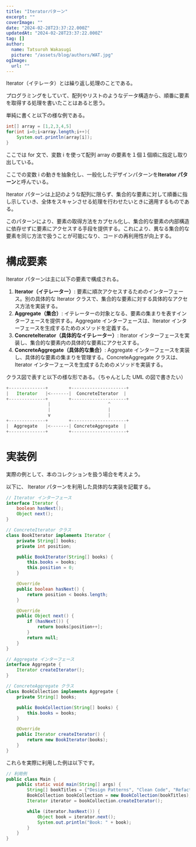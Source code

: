 ```yaml
---
title: "Iteratorパターン"
excerpt: ""
coverImage: ""
date: "2024-02-28T23:37:22.000Z"
updatedAt: "2024-02-28T23:37:22.000Z"
tag: []
author:
  name: Tatsuroh Wakasugi
  picture: "/assets/blog/authors/WAT.jpg"
ogImage:
  url: ""
---
```


Iterator（イテレータ）とは繰り返し処理のことである。

プログラミングをしていて、配列やリストのようなデータ構造から、順番に要素を取得する処理を書いたことはあると思う。

単純に書くと以下の様な例である。

```java
int[] array = [1,2,3,4,5]
for(int i=0;i<array.length;i++){
	System.out.println(array[i]);
}
```

ここでは for 文で、変数 i を使って配列 array の要素を１個１個順に指定し取り出している。

ここでの変数 i の動きを抽象化し、一般化したデザインパターンを**Iterator パターン**と呼んでいる。

Iterator パターンは上記のような配列に限らず、集合的な要素に対して順番に指し示していき、全体をスキャンさせる処理を行わせたいときに適用するものである。

このパターンにより、要素の取得方法をカプセル化し、集合的な要素の内部構造に依存せずに要素にアクセスする手段を提供する。これにより、異なる集合的な要素を同じ方法で扱うことが可能になり、コードの再利用性が向上する。

# 構成要素

Iterator パターンは主に以下の要素で構成される。

1. **Iterator（イテレーター）**: 要素に順次アクセスするためのインターフェース。別の具体的な Iterator クラスで、集合的な要素に対する具体的なアクセス方法を実装する。
2. **Aggregate（集合）**: イテレーターの対象となる、要素の集まりを表すインターフェースを提供する。Aggregate インターフェースは、Iterator インターフェースを生成するためのメソッドを定義する。
3. **ConcreteIterator（具体的なイテレーター）**: Iterator インターフェースを実装し、集合的な要素内の具体的な要素にアクセスする。
4. **ConcreteAggregate（具体的な集合）**: Aggregate インターフェースを実装し、具体的な要素の集まりを管理する。ConcreteAggregate クラスは、Iterator インターフェースを生成するためのメソッドを実装する。

クラス図で表すと以下の様な形である。（ちゃんとした UML の図で書きたい）

```java
+--------------+        +---------------------+
|   Iterator   |<-------|  ConcreteIterator  |
+--------------+        +---------------------+
				|                      ^
				|                      |
				v                      |
+--------------+        +---------------------+
|  Aggregate   |<-------| ConcreteAggregate  |
+--------------+        +---------------------+
```

# 実装例

実際の例として、本のコレクションを扱う場合を考えよう。

以下に、 Iterator パターンを利用した具体的な実装を記載する。

```java
// Iterator インターフェース
interface Iterator {
    boolean hasNext();
    Object next();
}

// ConcreteIterator クラス
class BookIterator implements Iterator {
    private String[] books;
    private int position;

    public BookIterator(String[] books) {
        this.books = books;
        this.position = 0;
    }

    @Override
    public boolean hasNext() {
        return position < books.length;
    }

    @Override
    public Object next() {
        if (hasNext()) {
            return books[position++];
        }
        return null;
    }
}

// Aggregate インターフェース
interface Aggregate {
    Iterator createIterator();
}

// ConcreteAggregate クラス
class BookCollection implements Aggregate {
    private String[] books;

    public BookCollection(String[] books) {
        this.books = books;
    }

    @Override
    public Iterator createIterator() {
        return new BookIterator(books);
    }
}
```

これらを実際に利用した例は以下です。

```java
// 利用例
public class Main {
    public static void main(String[] args) {
        String[] bookTitles = {"Design Patterns", "Clean Code", "Refactoring"};
        BookCollection bookCollection = new BookCollection(bookTitles);
        Iterator iterator = bookCollection.createIterator();

        while (iterator.hasNext()) {
            Object book = iterator.next();
            System.out.println("Book: " + book);
        }
    }
}
```
